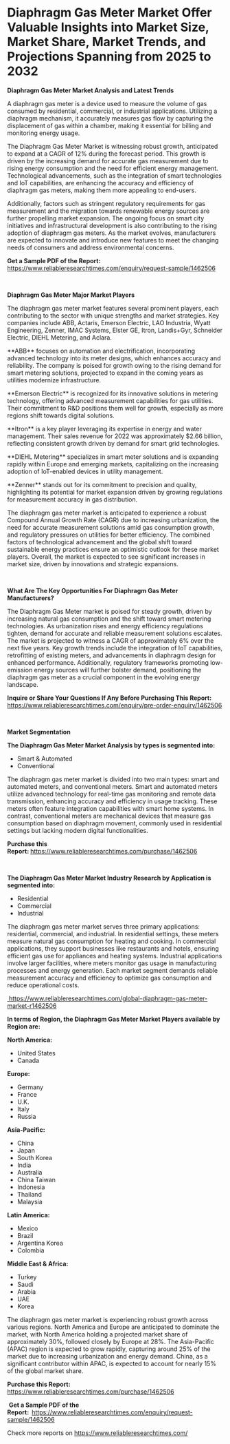 <p><h1>Diaphragm Gas Meter Market Offer Valuable Insights into Market Size, Market Share, Market Trends, and Projections Spanning from 2025 to 2032</h1></p><p><strong>Diaphragm Gas Meter Market Analysis and Latest Trends</strong></p>
<p><p>A diaphragm gas meter is a device used to measure the volume of gas consumed by residential, commercial, or industrial applications. Utilizing a diaphragm mechanism, it accurately measures gas flow by capturing the displacement of gas within a chamber, making it essential for billing and monitoring energy usage.</p><p>The Diaphragm Gas Meter Market is witnessing robust growth, anticipated to expand at a CAGR of 12% during the forecast period. This growth is driven by the increasing demand for accurate gas measurement due to rising energy consumption and the need for efficient energy management. Technological advancements, such as the integration of smart technologies and IoT capabilities, are enhancing the accuracy and efficiency of diaphragm gas meters, making them more appealing to end-users.</p><p>Additionally, factors such as stringent regulatory requirements for gas measurement and the migration towards renewable energy sources are further propelling market expansion. The ongoing focus on smart city initiatives and infrastructural development is also contributing to the rising adoption of diaphragm gas meters. As the market evolves, manufacturers are expected to innovate and introduce new features to meet the changing needs of consumers and address environmental concerns.</p></p>
<p><strong>Get a Sample PDF of the Report:&nbsp;</strong> <a href="https://www.reliableresearchtimes.com/enquiry/request-sample/1462506?utm_campaign=2181&utm_medium=2&utm_source=Github&utm_content=ia&utm_term=10022025&utm_id=diaphragm-gas-meter">https://www.reliableresearchtimes.com/enquiry/request-sample/1462506</a></p>
<p>&nbsp;</p>
<p><strong>Diaphragm Gas Meter Major Market Players</strong></p>
<p><p>The diaphragm gas meter market features several prominent players, each contributing to the sector with unique strengths and market strategies. Key companies include ABB, Actaris, Emerson Electric, LAO Industria, Wyatt Engineering, Zenner, IMAC Systems, Elster GE, Itron, Landis+Gyr, Schneider Electric, DIEHL Metering, and Aclara.</p><p>**ABB** focuses on automation and electrification, incorporating advanced technology into its meter designs, which enhances accuracy and reliability. The company is poised for growth owing to the rising demand for smart metering solutions, projected to expand in the coming years as utilities modernize infrastructure.</p><p>**Emerson Electric** is recognized for its innovative solutions in metering technology, offering advanced measurement capabilities for gas utilities. Their commitment to R&D positions them well for growth, especially as more regions shift towards digital solutions.</p><p>**Itron** is a key player leveraging its expertise in energy and water management. Their sales revenue for 2022 was approximately $2.66 billion, reflecting consistent growth driven by demand for smart grid technologies.</p><p>**DIEHL Metering** specializes in smart meter solutions and is expanding rapidly within Europe and emerging markets, capitalizing on the increasing adoption of IoT-enabled devices in utility management.</p><p>**Zenner** stands out for its commitment to precision and quality, highlighting its potential for market expansion driven by growing regulations for measurement accuracy in gas distribution.</p><p>The diaphragm gas meter market is anticipated to experience a robust Compound Annual Growth Rate (CAGR) due to increasing urbanization, the need for accurate measurement solutions amid gas consumption growth, and regulatory pressures on utilities for better efficiency. The combined factors of technological advancement and the global shift toward sustainable energy practices ensure an optimistic outlook for these market players. Overall, the market is expected to see significant increases in market size, driven by innovations and strategic expansions.</p></p>
<p>&nbsp;</p>
<p><strong>What Are The Key Opportunities For Diaphragm Gas Meter Manufacturers?</strong></p>
<p><p>The Diaphragm Gas Meter market is poised for steady growth, driven by increasing natural gas consumption and the shift toward smart metering technologies. As urbanization rises and energy efficiency regulations tighten, demand for accurate and reliable measurement solutions escalates. The market is projected to witness a CAGR of approximately 6% over the next five years. Key growth trends include the integration of IoT capabilities, retrofitting of existing meters, and advancements in diaphragm design for enhanced performance. Additionally, regulatory frameworks promoting low-emission energy sources will further bolster demand, positioning the diaphragm gas meter as a crucial component in the evolving energy landscape.</p></p>
<p><strong>Inquire or Share Your Questions If Any Before Purchasing This Report:</strong> <a href="https://www.reliableresearchtimes.com/enquiry/pre-order-enquiry/1462506?utm_campaign=2181&utm_medium=2&utm_source=Github&utm_content=ia&utm_term=10022025&utm_id=diaphragm-gas-meter">https://www.reliableresearchtimes.com/enquiry/pre-order-enquiry/1462506</a></p>
<p>&nbsp;</p>
<p><strong>Market Segmentation</strong></p>
<p><strong>The Diaphragm Gas Meter Market Analysis by types is segmented into:</strong></p>
<p><ul><li>Smart & Automated</li><li>Conventional</li></ul></p>
<p><p>The diaphragm gas meter market is divided into two main types: smart and automated meters, and conventional meters. Smart and automated meters utilize advanced technology for real-time gas monitoring and remote data transmission, enhancing accuracy and efficiency in usage tracking. These meters often feature integration capabilities with smart home systems. In contrast, conventional meters are mechanical devices that measure gas consumption based on diaphragm movement, commonly used in residential settings but lacking modern digital functionalities.</p></p>
<p><strong>Purchase this Report:&nbsp;</strong><a href="https://www.reliableresearchtimes.com/purchase/1462506?utm_campaign=2181&utm_medium=2&utm_source=Github&utm_content=ia&utm_term=10022025&utm_id=diaphragm-gas-meter">https://www.reliableresearchtimes.com/purchase/1462506</a></p>
<p>&nbsp;</p>
<p><strong>The Diaphragm Gas Meter Market Industry Research by Application is segmented into:</strong></p>
<p><ul><li>Residential</li><li>Commercial</li><li>Industrial</li></ul></p>
<p><p>The diaphragm gas meter market serves three primary applications: residential, commercial, and industrial. In residential settings, these meters measure natural gas consumption for heating and cooking. In commercial applications, they support businesses like restaurants and hotels, ensuring efficient gas use for appliances and heating systems. Industrial applications involve larger facilities, where meters monitor gas usage in manufacturing processes and energy generation. Each market segment demands reliable measurement accuracy and efficiency to optimize gas consumption and reduce operational costs.</p></p>
<p><a href="https://www.reliableresearchtimes.com/global-diaphragm-gas-meter-market-r1462506?utm_campaign=2181&utm_medium=2&utm_source=Github&utm_content=ia&utm_term=10022025&utm_id=diaphragm-gas-meter">&nbsp;https://www.reliableresearchtimes.com/global-diaphragm-gas-meter-market-r1462506</a></p>
<p><strong>In terms of Region, the Diaphragm Gas Meter Market Players available by Region are:</strong></p>
<p>
    <p> <strong> North America: </strong>
        <ul>
            <li>United States</li>
            <li>Canada</li>
        </ul>
        </p> 
    <p> <strong> Europe: </strong>
        <ul>
            <li>Germany</li>
            <li>France</li>
            <li>U.K.</li>
            <li>Italy</li>
            <li>Russia</li>
        </ul>
        </p> 
    <p> <strong> Asia-Pacific: </strong>
        <ul>
            <li>China</li>
            <li>Japan</li>
            <li>South Korea</li>
            <li>India</li>
            <li>Australia</li>
            <li>China Taiwan</li>
            <li>Indonesia</li>
            <li>Thailand</li>
            <li>Malaysia</li>
        </ul>
        </p> 
    <p> <strong> Latin America: </strong>
        <ul>
            <li>Mexico</li>
            <li>Brazil</li>
            <li>Argentina Korea</li>
            <li>Colombia</li>
        </ul>
        </p> 
    <p> <strong> Middle East & Africa: </strong>
        <ul>
            <li>Turkey</li>
            <li>Saudi</li>
            <li>Arabia</li>
            <li>UAE</li>
            <li>Korea</li>
        </ul>
    </p>
    </p>
<p><p>The diaphragm gas meter market is experiencing robust growth across various regions. North America and Europe are anticipated to dominate the market, with North America holding a projected market share of approximately 30%, followed closely by Europe at 28%. The Asia-Pacific (APAC) region is expected to grow rapidly, capturing around 25% of the market due to increasing urbanization and energy demand. China, as a significant contributor within APAC, is expected to account for nearly 15% of the global market share.</p></p>
<p><strong>Purchase this Report: </strong><a href="https://www.reliableresearchtimes.com/purchase/1462506?utm_campaign=2181&utm_medium=2&utm_source=Github&utm_content=ia&utm_term=10022025&utm_id=diaphragm-gas-meter">https://www.reliableresearchtimes.com/purchase/1462506</a></p>
<p>&nbsp;<strong>Get a Sample PDF of the Report:&nbsp;&nbsp;</strong><a href="https://www.reliableresearchtimes.com/enquiry/request-sample/1462506?utm_campaign=2181&utm_medium=2&utm_source=Github&utm_content=ia&utm_term=10022025&utm_id=diaphragm-gas-meter">https://www.reliableresearchtimes.com/enquiry/request-sample/1462506</a></p>
<p><strong></strong></p>
<p>Check more reports on <a href="https://www.reliableresearchtimes.com/?utm_campaign=2181&utm_medium=2&utm_source=Github&utm_content=ia&utm_term=10022025&utm_id=diaphragm-gas-meter">https://www.reliableresearchtimes.com/</a></p>